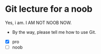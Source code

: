 # Git lecture for a noob
Yes, i am.
I AM NOT NOOB NOW.
- By the way, please tell me how to use Git.
- [x] pro
- [ ] noob
